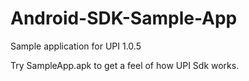 # Android-SDK-Sample-App
Sample application for UPI 1.0.5

Try SampleApp.apk to get a feel of how UPI Sdk works.

